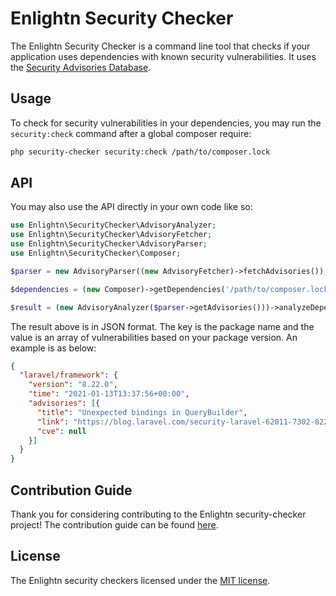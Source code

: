Enlightn Security Checker
===========================

The Enlightn Security Checker is a command line tool that checks if your
application uses dependencies with known security vulnerabilities. It uses the [Security Advisories Database](https://github.com/FriendsOfPHP/security-advisories).

Usage
-----

To check for security vulnerabilities in your dependencies, you may run the `security:check` command after a global composer require: 

```bash
php security-checker security:check /path/to/composer.lock
```

API
-----------

You may also use the API directly in your own code like so:

```php
use Enlightn\SecurityChecker\AdvisoryAnalyzer;
use Enlightn\SecurityChecker\AdvisoryFetcher;
use Enlightn\SecurityChecker\AdvisoryParser;
use Enlightn\SecurityChecker\Composer;

$parser = new AdvisoryParser((new AdvisoryFetcher)->fetchAdvisories());

$dependencies = (new Composer)->getDependencies('/path/to/composer.lock');

$result = (new AdvisoryAnalyzer($parser->getAdvisories()))->analyzeDependencies($dependencies);
```

The result above is in JSON format. The key is the package name and the value is an array of vulnerabilities based on your package version. An example is as below:

```json
{
  "laravel/framework": {
    "version": "8.22.0",
    "time": "2021-01-13T13:37:56+00:00",
    "advisories": [{
      "title": "Unexpected bindings in QueryBuilder",
      "link": "https://blog.laravel.com/security-laravel-62011-7302-8221-released",
      "cve": null
    }]
  }
}
```

## Contribution Guide

Thank you for considering contributing to the Enlightn security-checker project! The contribution guide can be found [here](https://www.laravel-enlightn.com/docs/getting-started/contribution-guide.html).

## License

The Enlightn security checkers licensed under the [MIT license](LICENSE.md).
